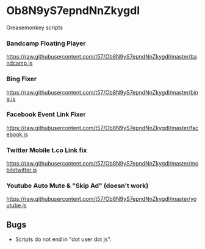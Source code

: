# Ob8N9yS7epndNnZkygdl
Greasemonkey scripts

### Bandcamp Floating Player
https://raw.githubusercontent.com/t57/Ob8N9yS7epndNnZkygdl/master/bandcamp.js

### Bing Fixer
https://raw.githubusercontent.com/t57/Ob8N9yS7epndNnZkygdl/master/bing.js

### Facebook Event Link Fixer
https://raw.githubusercontent.com/t57/Ob8N9yS7epndNnZkygdl/master/facebook.js

### Twitter Mobile t.co Link fix
https://raw.githubusercontent.com/t57/Ob8N9yS7epndNnZkygdl/master/mobiletwitter.js

### Youtube Auto Mute & "Skip Ad" (doesn't work)
https://raw.githubusercontent.com/t57/Ob8N9yS7epndNnZkygdl/master/youtube.js

## Bugs
- Scripts do not end in "dot user dot js".
